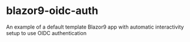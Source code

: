 # blazor9-oidc-auth
An example of a default template Blazor9 app with automatic interactivity setup to use OIDC authentication
